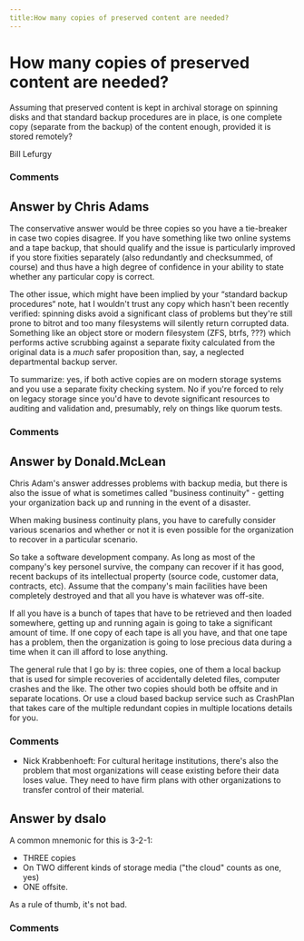 ```yaml
---
title:How many copies of preserved content are needed?
---
```

How many copies of preserved content are needed?
=====================
Assuming that preserved content is kept in archival storage on spinning
disks and that standard backup procedures are in place, is one complete
copy (separate from the backup) of the content enough, provided it is
stored remotely?

Bill Lefurgy

### Comments ###


Answer by Chris Adams
----------------
The conservative answer would be three copies so you have a tie-breaker
in case two copies disagree. If you have something like two online
systems and a tape backup, that should qualify and the issue is
particularly improved if you store fixities separately (also redundantly
and checksummed, of course) and thus have a high degree of confidence in
your ability to state whether any particular copy is correct.

The other issue, which might have been implied by your “standard backup
procedures“ note, hat I wouldn't trust any copy which hasn't been
recently verified: spinning disks avoid a significant class of problems
but they're still prone to bitrot and too many filesystems will silently
return corrupted data. Something like an object store or modern
filesystem (ZFS, btrfs, ???) which performs active scrubbing against a
separate fixity calculated from the original data is a *much* safer
proposition than, say, a neglected departmental backup server.

To summarize: yes, if both active copies are on modern storage systems
and you use a separate fixity checking system. No if you're forced to
rely on legacy storage since you'd have to devote significant resources
to auditing and validation and, presumably, rely on things like quorum
tests.

### Comments ###

Answer by Donald.McLean
----------------
Chris Adam's answer addresses problems with backup media, but there is
also the issue of what is sometimes called "business continuity" -
getting your organization back up and running in the event of a
disaster.

When making business continuity plans, you have to carefully consider
various scenarios and whether or not it is even possible for the
organization to recover in a particular scenario.

So take a software development company. As long as most of the company's
key personel survive, the company can recover if it has good, recent
backups of its intellectual property (source code, customer data,
contracts, etc). Assume that the company's main facilities have been
completely destroyed and that all you have is whatever was off-site.

If all you have is a bunch of tapes that have to be retrieved and then
loaded somewhere, getting up and running again is going to take a
significant amount of time. If one copy of each tape is all you have,
and that one tape has a problem, then the organization is going to lose
precious data during a time when it can ill afford to lose anything.

The general rule that I go by is: three copies, one of them a local
backup that is used for simple recoveries of accidentally deleted files,
computer crashes and the like. The other two copies should both be
offsite and in separate locations. Or use a cloud based backup service
such as CrashPlan that takes care of the multiple redundant copies in
multiple locations details for you.

### Comments ###
* Nick Krabbenhoeft: For cultural heritage institutions, there's also the problem that most
organizations will cease existing before their data loses value. They
need to have firm plans with other organizations to transfer control of
their material.

Answer by dsalo
----------------
A common mnemonic for this is 3-2-1:

-   THREE copies
-   On TWO different kinds of storage media ("the cloud" counts as one,
    yes)
-   ONE offsite.

As a rule of thumb, it's not bad.

### Comments ###

